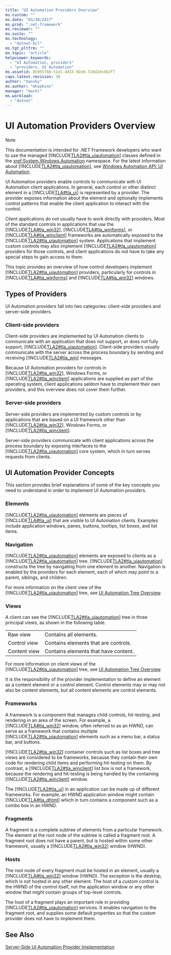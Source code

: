 ```yaml
---
title: "UI Automation Providers Overview"
ms.custom: ""
ms.date: "03/30/2017"
ms.prod: ".net-framework"
ms.reviewer: ""
ms.suite: ""
ms.technology: 
  - "dotnet-bcl"
ms.tgt_pltfrm: ""
ms.topic: "article"
helpviewer_keywords: 
  - "UI Automation, providers"
  - "providers, UI Automation"
ms.assetid: 859557b8-51e1-4d15-92e8-318d2dcdb2f7
caps.latest.revision: 38
author: "Xansky"
ms.author: "mhopkins"
manager: "markl"
ms.workload: 
  - "dotnet"
---
```

# UI Automation Providers Overview
> [!NOTE]
>  This documentation is intended for .NET Framework developers who want to use the managed [!INCLUDE[TLA2#tla_uiautomation](../../../includes/tla2sharptla-uiautomation-md.md)] classes defined in the <xref:System.Windows.Automation> namespace. For the latest information about [!INCLUDE[TLA2#tla_uiautomation](../../../includes/tla2sharptla-uiautomation-md.md)], see [Windows Automation API: UI Automation](http://go.microsoft.com/fwlink/?LinkID=156746).  
  
 UI Automation providers enable controls to communicate with UI Automation client applications. In general, each control or other distinct element in a [!INCLUDE[TLA#tla_ui](../../../includes/tlasharptla-ui-md.md)] is represented by a provider. The provider exposes information about the element and optionally implements control patterns that enable the client application to interact with the control.  
  
 Client applications do not usually have to work directly with providers. Most of the standard controls in applications that use the [!INCLUDE[TLA#tla_win32](../../../includes/tlasharptla-win32-md.md)], [!INCLUDE[TLA#tla_winforms](../../../includes/tlasharptla-winforms-md.md)], or [!INCLUDE[TLA#tla_winclient](../../../includes/tlasharptla-winclient-md.md)] frameworks are automatically exposed to the [!INCLUDE[TLA2#tla_uiautomation](../../../includes/tla2sharptla-uiautomation-md.md)] system. Applications that implement custom controls may also implement [!INCLUDE[TLA2#tla_uiautomation](../../../includes/tla2sharptla-uiautomation-md.md)] providers for those controls, and client applications do not have to take any special steps to gain access to them.  
  
 This topic provides an overview of how control developers implement [!INCLUDE[TLA2#tla_uiautomation](../../../includes/tla2sharptla-uiautomation-md.md)] providers, particularly for controls in [!INCLUDE[TLA#tla_winforms](../../../includes/tlasharptla-winforms-md.md)] and [!INCLUDE[TLA#tla_win32](../../../includes/tlasharptla-win32-md.md)] windows.  
  
<a name="Types_of_Providers"></a>   
## Types of Providers  
 UI Automation providers fall into two categories: client-side providers and server-side providers.  
  
### Client-side providers  
 Client-side providers are implemented by UI Automation clients to communicate with an application that does not support, or does not fully support, [!INCLUDE[TLA2#tla_uiautomation](../../../includes/tla2sharptla-uiautomation-md.md)]. Client-side providers usually communicate with the server across the process boundary by sending and receiving [!INCLUDE[TLA2#tla_win](../../../includes/tla2sharptla-win-md.md)] messages.  
  
 Because UI Automation providers for controls in [!INCLUDE[TLA2#tla_win32](../../../includes/tla2sharptla-win32-md.md)], Windows Forms, or [!INCLUDE[TLA2#tla_winclient](../../../includes/tla2sharptla-winclient-md.md)] applications are supplied as part of the operating system, client applications seldom have to implement their own providers, and this overview does not cover them further.  
  
### Server-side providers  
 Server-side providers are implemented by custom controls or by applications that are based on a UI framework other than [!INCLUDE[TLA2#tla_win32](../../../includes/tla2sharptla-win32-md.md)], Windows Forms, or [!INCLUDE[TLA2#tla_winclient](../../../includes/tla2sharptla-winclient-md.md)].  
  
 Server-side providers communicate with client applications across the process boundary by exposing interfaces to the [!INCLUDE[TLA2#tla_uiautomation](../../../includes/tla2sharptla-uiautomation-md.md)] core system, which in turn serves requests from clients.  
  
<a name="AutomationProviderConcepts"></a>   
## UI Automation Provider Concepts  
 This section provides brief explanations of some of the key concepts you need to understand in order to implement UI Automation providers.  
  
### Elements  
 [!INCLUDE[TLA2#tla_uiautomation](../../../includes/tla2sharptla-uiautomation-md.md)] elements are pieces of [!INCLUDE[TLA#tla_ui](../../../includes/tlasharptla-ui-md.md)] that are visible to UI Automation clients. Examples include application windows, panes, buttons, tooltips, list boxes, and list items.  
  
### Navigation  
 [!INCLUDE[TLA2#tla_uiautomation](../../../includes/tla2sharptla-uiautomation-md.md)] elements are exposed to clients as a [!INCLUDE[TLA2#tla_uiautomation](../../../includes/tla2sharptla-uiautomation-md.md)] tree. [!INCLUDE[TLA2#tla_uiautomation](../../../includes/tla2sharptla-uiautomation-md.md)] constructs the tree by navigating from one element to another. Navigation is enabled by the providers for each element, each of which may point to a parent, siblings, and children.  
  
 For more information on the client view of the [!INCLUDE[TLA2#tla_uiautomation](../../../includes/tla2sharptla-uiautomation-md.md)] tree, see [UI Automation Tree Overview](../../../docs/framework/ui-automation/ui-automation-tree-overview.md).  
  
### Views  
 A client can see the [!INCLUDE[TLA2#tla_uiautomation](../../../includes/tla2sharptla-uiautomation-md.md)] tree in three principal views, as shown in the following table.  
  
|||  
|-|-|  
|Raw view|Contains all elements.|  
|Control view|Contains elements that are controls.|  
|Content view|Contains elements that have content.|  
  
 For more information on client views of the [!INCLUDE[TLA2#tla_uiautomation](../../../includes/tla2sharptla-uiautomation-md.md)] tree, see [UI Automation Tree Overview](../../../docs/framework/ui-automation/ui-automation-tree-overview.md).  
  
 It is the responsibility of the provider implementation to define an element as a content element or a control element. Control elements may or may not also be content elements, but all content elements are control elements.  
  
### Frameworks  
 A framework is a component that manages child controls, hit-testing, and rendering in an area of the screen. For example, a [!INCLUDE[TLA#tla_win32](../../../includes/tlasharptla-win32-md.md)] window, often referred to as an HWND, can serve as a framework that contains multiple [!INCLUDE[TLA2#tla_uiautomation](../../../includes/tla2sharptla-uiautomation-md.md)] elements such as a menu bar, a status bar, and buttons.  
  
 [!INCLUDE[TLA2#tla_win32](../../../includes/tla2sharptla-win32-md.md)] container controls such as list boxes and tree views are considered to be frameworks, because they contain their own code for rendering child items and performing hit-testing on them. By contrast, a [!INCLUDE[TLA2#tla_winclient](../../../includes/tla2sharptla-winclient-md.md)] list box is not a framework, because the rendering and hit-testing is being handled by the containing [!INCLUDE[TLA2#tla_winclient](../../../includes/tla2sharptla-winclient-md.md)] window.  
  
 The [!INCLUDE[TLA2#tla_ui](../../../includes/tla2sharptla-ui-md.md)] in an application can be made up of different frameworks. For example, an HWND application window might contain [!INCLUDE[TLA#tla_dhtml](../../../includes/tlasharptla-dhtml-md.md)] which in turn contains a component such as a combo box in an HWND.  
  
### Fragments  
 A fragment is a complete subtree of elements from a particular framework. The element at the root node of the subtree is called a fragment root. A fragment root does not have a parent, but is hosted within some other framework, usually a [!INCLUDE[TLA2#tla_win32](../../../includes/tla2sharptla-win32-md.md)] window (HWND).  
  
### Hosts  
 The root node of every fragment must be hosted in an element, usually a [!INCLUDE[TLA#tla_win32](../../../includes/tlasharptla-win32-md.md)] window (HWND). The exception is the desktop, which is not hosted in any other element. The host of a custom control is the HWND of the control itself, not the application window or any other window that might contain groups of top-level controls.  
  
 The host of a fragment plays an important role in providing [!INCLUDE[TLA2#tla_uiautomation](../../../includes/tla2sharptla-uiautomation-md.md)] services. It enables navigation to the fragment root, and supplies some default properties so that the custom provider does not have to implement them.  
  
## See Also  
 [Server-Side UI Automation Provider Implementation](../../../docs/framework/ui-automation/server-side-ui-automation-provider-implementation.md)
